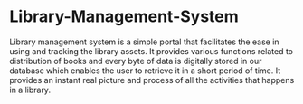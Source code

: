 # Library-Management-System
Library management system is a simple portal that facilitates the ease in
using and tracking the library assets. It provides various functions related to
distribution of books and every byte of data is digitally stored in our database
which enables the user to retrieve it in a short period of time.
It provides an instant real picture and process of all the activities that happens
in a library.

